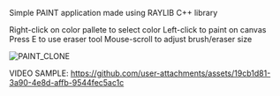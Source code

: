 Simple PAINT application made using RAYLIB C++ library

Right-click on color pallete to select color
Left-click to paint on canvas
Press E to use eraser tool
Mouse-scroll to adjust brush/eraser size

![PAINT_CLONE](https://github.com/user-attachments/assets/c900e7f9-2670-4991-8daa-1dc1dd997426)

VIDEO SAMPLE:
https://github.com/user-attachments/assets/19cb1d81-3a90-4e8d-affb-9544fec5ac1c

